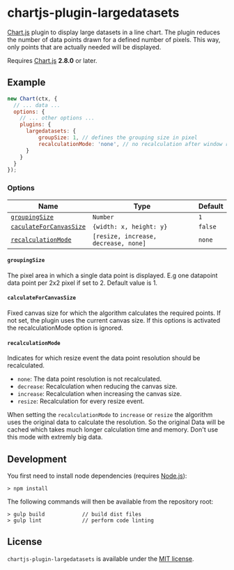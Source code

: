 # chartjs-plugin-largedatasets


[Chart.js](http://www.chartjs.org/) plugin to display large datasets in a line chart. The plugin reduces the number of data points drawn for a defined number of pixels. This way, only points that are actually needed will be displayed. 

Requires [Chart.js](https://github.com/chartjs/Chart.js/releases) **2.8.0** or later.

## Example

```javascript
new Chart(ctx, {
  // ... data ...
  options: {
    // ... other options ...
    plugins: {
      largedatasets: {
          groupSize: 1, // defines the grouping size in pixel
          recalculationMode: 'none', // no recalculation after window resize
      }
    }
  }
});
```

### Options

| Name | Type | Default
| ---- | ---- | ----
| [`groupingSize`](#color) | `Number` | `1`
| [`caculateForCanvasSize`](#color) | `{width: x, height: y}` | `false`
| [`recalculationMode`](#color) | `[resize, increase, decrease, none]` | `none`


#### `groupingSize`
The pixel area in which a single data point is displayed. E.g one datapoint data point per 2x2 pixel if set to 2. Default value is 1.

#### `calculateForCanvasSize`
Fixed canvas size for which the algorithm calculates the required points. If not set, the plugin uses the current canvas size. If this options is activated the recalculationMode option is ignored. 

#### `recalculationMode`
Indicates for which resize event the data point resolution should be recalculated.

* `none`: The data point resolution is not recalculated.
* `decrease`: Recalculation when reducing the canvas size.
* `increase`: Recalculation when increasing the canvas size.
* `resize`: Recalculation for every resize event.

When setting the `recalculationMode` to `increase` or `resize` the algorithm uses the original data to calculate the resolution. So the original Data will be cached which takes much longer calculation time and memory. Don't use this mode with extremly big data.

## Development

You first need to install node dependencies (requires [Node.js](https://nodejs.org/)):

    > npm install

The following commands will then be available from the repository root:

    > gulp build            // build dist files
    > gulp lint             // perform code linting


## License
`chartjs-plugin-largedatasets` is available under the [MIT license](LICENSE.md).